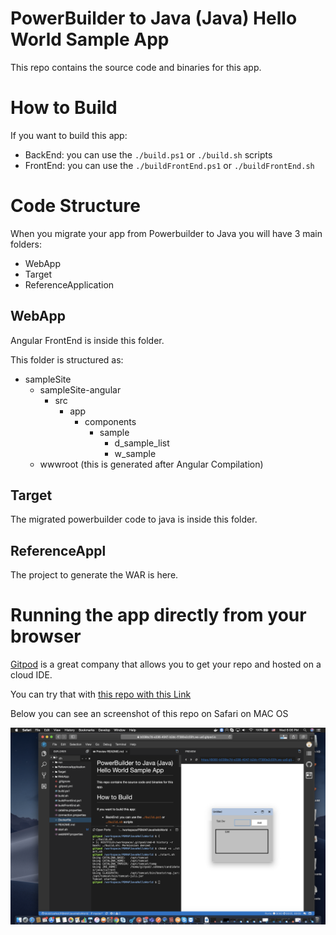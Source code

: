 # PowerBuilder to Java (Java) Hello World Sample App

This repo contains the source code and binaries for this app.


# How to Build

If you want to build this app:

- BackEnd: you can use the `./build.ps1` or `./build.sh` scripts
- FrontEnd: you can use the `./buildFrontEnd.ps1` or `./buildFrontEnd.sh`

# Code Structure

When you migrate your app from Powerbuilder to Java you will have 3 main folders:

- WebApp
- Target
- ReferenceApplication

## WebApp
Angular FrontEnd is inside this folder.

This folder is structured as:
- sampleSite
    - sampleSite-angular
        - src
            - app
                - components
                    - sample
                        - d_sample_list
                        - w_sample
    - wwwroot (this is generated after Angular Compilation)


## Target
The migrated powerbuilder code to java is inside this folder.

## ReferenceAppl
The project to generate the WAR is here.

# Running the app directly from your browser

[Gitpod](https://gitpod.io) is a great company that allows you to get your repo and hosted on a cloud IDE.

You can try that with [this repo with this Link](https://gitpod.io#https://github.com/MobilizeNet/PBMAPJavaHelloWorld)

Below you can see an screenshot of this repo on Safari on MAC OS

![PBMAPHelloWorld](./ScreenShot.png)

